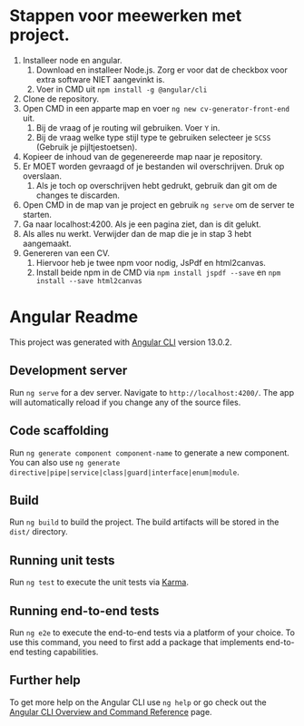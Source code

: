 # Stappen voor meewerken met project.
1. Installeer node en angular.
    1. Download en installeer Node.js. Zorg er voor dat de checkbox voor extra software NIET aangevinkt is.
    2. Voer in CMD uit ``` npm install -g @angular/cli ```
2. Clone de repository.
3. Open CMD in een apparte map en voer ``` ng new cv-generator-front-end ``` uit.
    1. Bij de vraag of je routing wil gebruiken. Voer ``` Y ``` in.
    2. Bij de vraag welke type stijl type te gebruiken selecteer je ``` SCSS ``` (Gebruik je pijltjestoetsen).
4. Kopieer de inhoud van de gegenereerde map naar je repository.
5. Er MOET worden gevraagd of je bestanden wil overschrijven. Druk op overslaan.
    1. Als je toch op overschrijven hebt gedrukt, gebruik dan git om de changes te discarden.
6. Open CMD in de map van je project en gebruik ``` ng serve ``` om de server te starten.
7. Ga naar localhost:4200. Als je een pagina ziet, dan is dit gelukt.
8. Als alles nu werkt. Verwijder dan de map die je in stap 3 hebt aangemaakt.
9. Genereren van een CV.
    1. Hiervoor heb je twee npm voor nodig, JsPdf en html2canvas.
    2. Install beide npm in de CMD via ```npm install jspdf --save``` en ```npm install --save html2canvas```


# Angular Readme

This project was generated with [Angular CLI](https://github.com/angular/angular-cli) version 13.0.2.

## Development server

Run `ng serve` for a dev server. Navigate to `http://localhost:4200/`. The app will automatically reload if you change any of the source files.

## Code scaffolding

Run `ng generate component component-name` to generate a new component. You can also use `ng generate directive|pipe|service|class|guard|interface|enum|module`.

## Build

Run `ng build` to build the project. The build artifacts will be stored in the `dist/` directory.

## Running unit tests

Run `ng test` to execute the unit tests via [Karma](https://karma-runner.github.io).

## Running end-to-end tests

Run `ng e2e` to execute the end-to-end tests via a platform of your choice. To use this command, you need to first add a package that implements end-to-end testing capabilities.

## Further help

To get more help on the Angular CLI use `ng help` or go check out the [Angular CLI Overview and Command Reference](https://angular.io/cli) page.
